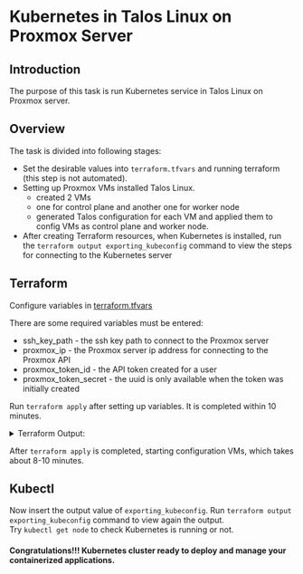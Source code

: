 Kubernetes in Talos Linux on Proxmox Server
=================

## Introduction

The purpose of this task is run Kubernetes service in Talos Linux on Proxmox server.


## Overview

The task is divided into following stages:

* Set the desirable values into `terraform.tfvars` and running terraform (this step is not automated).
* Setting up Proxmox VMs installed Talos Linux.
    * created 2 VMs
    * one for control plane and another one for worker node
    * generated Talos configuration for each VM and applied them to config VMs as control plane and worker node.
* After creating Terraform resources, when Kubernetes is installed, run the `terraform output exporting_kubeconfig` command to view the steps for connecting to the Kubernetes server


## Terraform

Configure variables in [terraform.tfvars](terraform/terraform.tfvars) 

There are some required variables must be entered:
* ssh_key_path - the ssh key path to connect to the Proxmox server
* proxmox_ip - the Proxmox server ip address for connecting to the Proxmox API
* proxmox_token_id - the API token created for a user
* proxmox_token_secret - the uuid is only available when the token was initially created

Run `terraform apply` after setting up variables. It is completed within 10 minutes.

<details>
  <summary>Terraform Output:</summary>

```bash
# output truncated
talos_machine_secrets.talos_secrets: Creating...
random_integer.wn_vm_id: Creating...
random_integer.cp_vm_id: Creating...
random_integer.wn_vm_id: Creation complete after 0s [id=612455947]
random_integer.cp_vm_id: Creation complete after 0s [id=651857194]
talos_machine_secrets.talos_secrets: Creation complete after 0s [id=machine_secrets]
proxmox_vm_qemu.worker: Creating...
proxmox_vm_qemu.controlplane: Creating...
.................
.................
.................
talos_machine_bootstrap.cp_mb: Still creating... [7m50s elapsed]
talos_machine_bootstrap.cp_mb: Creation complete after 7m58s [id=machine_bootstrap]
data.talos_cluster_kubeconfig.cp_ck: Reading...
data.talos_cluster_kubeconfig.cp_ck: Read complete after 0s [id=cp-651857194]
null_resource.kubeconfig: Creating...
null_resource.kubeconfig: Provisioning with 'local-exec'...
null_resource.kubeconfig (local-exec): (output suppressed due to sensitive value in config)
null_resource.kubeconfig: Creation complete after 0s [id=501172468417831007]

Apply complete! Resources: 11 added, 0 changed, 0 destroyed.

Outputs:

cp_ip = "192.168.1.162"
wn_ip = "192.168.1.161"
exporting_kubeconfig = <<EOT
export KUBECONFIG="/tmp/651857194"
EOT
```
</details>

After `terraform apply` is completed, starting configuration VMs, which takes about 8-10 minutes.


## Kubectl

Now insert the output value of `exporting_kubeconfig`. Run `terraform output exporting_kubeconfig` command to view again the output.
<br>
Try `kubectl get node` to check Kubernetes is running or not.

#### Congratulations!!! Kubernetes cluster ready to deploy and manage your containerized applications.